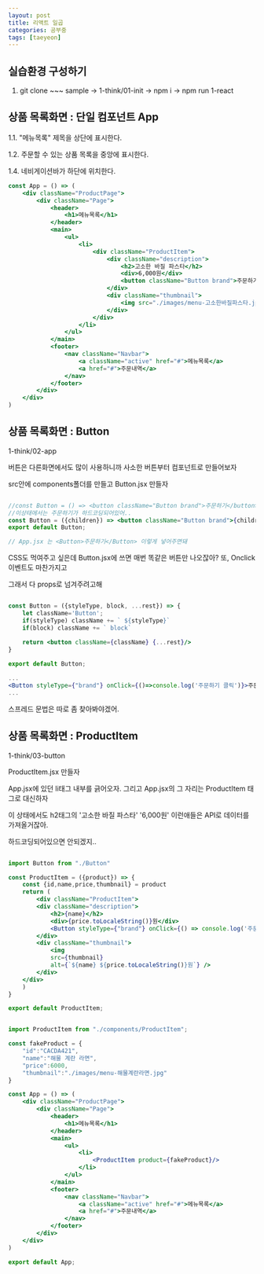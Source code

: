 ```yaml
---
layout: post
title: 리액트 일곱
categories: 공부중
tags: [taeyeon]
---
```


## 실습환경 구성하기

1. git clone ~~~ sample -> 1-think/01-init -> npm i -> npm run 1-react


## 상품 목록화면 : 단일 컴포넌트 App

1.1. "메뉴목록" 제목을 상단에 표시한다.

1.2. 주문할 수 있는 상품 목록을 중앙에 표시한다.

1.4. 네비게이션바가 하단에 위치한다.

```1=App.jsx
const App = () => (
    <div className="ProductPage">
        <div className="Page">
            <header>
                <h1>메뉴목록</h1>
            </header>
            <main>
                <ul>
                    <li>
                        <div className="ProductItem">
                            <div className="description">
                                <h2>고소한 바질 파스타</h2>
                                <div>6,000원</div>
                                <button className="Button brand">주문하기</button>
                            </div>
                            <div className="thumbnail">
                                <img src="./images/menu-고소한바질파스타.jpg" alt="고소한바질파스타 6,000원" />
                            </div>
                        </div>
                    </li>
                </ul>
            </main>
            <footer>
                <nav className="Navbar">
                    <a className="active" href="#">메뉴목록</a>
                    <a href="#">주문내역</a>
                </nav>
            </footer>
        </div>
    </div>
)

```

## 상품 목록화면 : Button

1-think/02-app 

버튼은 다른화면에서도 많이 사용하니까 사소한 버튼부터 컴포넌트로 만들어보자

src안에 components폴더를 만들고 Button.jsx 만들자

```2=Button.jsx

//const Button = () => <button className="Button brand">주문하기</button>
//이상태에서는 주문하기가 하드코딩되어있어..
const Button = ({children}) => <button className="Button brand">{children}</button>
export default Button;

// App.jsx 는 <Button>주문하기</Button> 이렇게 넣어주면돼 
```

CSS도 먹여주고 싶은데 Button.jsx에 쓰면 매번 똑같은 버튼만 나오잖아? 또, Onclick이벤트도 마찬가지고

그래서 다 props로 넘겨주려고해

```3=Button.jsx

const Button = ({styleType, block, ...rest}) => {
    let className='Button';
    if(styleType) className += ` ${styleType}`
    if(block) className += ` block`

    return <button className={className} {...rest}/>
}
   
export default Button;

```

```4=App.jsx
...
<Button styleType={"brand"} onClick={()=>console.log('주문하기 클릭')}>주문하기</Button>
...
```
스프레드 문법은 따로 좀 찾아봐야겠어.

## 상품 목록화면 : ProductItem

1-think/03-button

ProductItem.jsx 만들자

App.jsx에 있던 li태그 내부를 긁어오자. 그리고 App.jsx의 그 자리는 ProductItem 태그로 대신하자

이 상태에서도 h2태그의 '고소한 바질 파스타' '6,000원' 이런애들은 API로 데이터를 가져올거잖아.

하드코딩되어있으면 안되겠지..

```5=ProductItem.jsx

import Button from "./Button"

const ProductItem = ({product}) => {
    const {id,name,price,thumbnail} = product
    return (
        <div className="ProductItem">
        <div className="description">
            <h2>{name}</h2>
            <div>{price.toLocaleString()}원</div>
            <Button styleType={"brand"} onClick={() => console.log('주문하기 클릭')}>주문하기</Button>
        </div>
        <div className="thumbnail">
            <img 
            src={thumbnail}
            alt={`${name} ${price.toLocaleString()}원`} />
        </div>
    </div>
    )
}

export default ProductItem;

```

```6=App.jsx

import ProductItem from "./components/ProductItem";

const fakeProduct = {
    "id":"CACDA421",
    "name":"해물 계란 라면",
    "price":6000,
    "thumbnail":"./images/menu-해물계란라면.jpg"
}

const App = () => (
    <div className="ProductPage">
        <div className="Page">
            <header>
                <h1>메뉴목록</h1>
            </header>
            <main>
                <ul>
                    <li>
                        <ProductItem product={fakeProduct}/>
                    </li>
                </ul>
            </main>
            <footer>
                <nav className="Navbar">
                    <a className="active" href="#">메뉴목록</a>
                    <a href="#">주문내역</a>
                </nav>
            </footer>
        </div>
    </div>
)

export default App;

```




